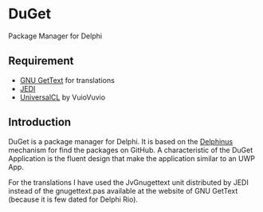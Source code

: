 # DuGet
Package Manager for Delphi

## Requirement
- [GNU GetText](http://dxgettext.po.dk/Home) for translations
- [JEDI](https://github.com/project-jedi)
- [UniversalCL](https://github.com/VuioVuio/UniversalCL) by VuioVuvio

## Introduction
DuGet is a package manager for Delphi.
It is based on the [Delphinus](https://github.com/Memnarch/Delphinus) mechanism for find the packages on GitHub.
A characteristic of the DuGet Application is the fluent design that make the application similar to an UWP App.

For the translations I have used the JvGnugettext unit distributed by JEDI instead of the gnugettext.pas available at the website of GNU GetText (because it is few dated for Delphi Rio).
